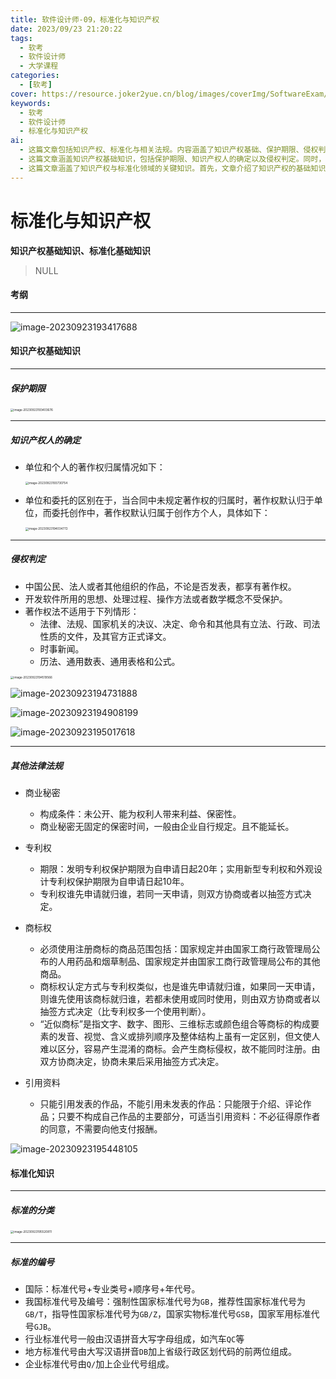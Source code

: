 ```yaml
---
title: 软件设计师-09，标准化与知识产权 
date: 2023/09/23 21:20:22
tags:
  - 软考
  - 软件设计师
  - 大学课程
categories:
  - [软考]
cover: https://resource.joker2yue.cn/blog/images/coverImg/SoftwareExam/软件设计师.png
keywords:
  - 软考
  - 软件设计师
  - 标准化与知识产权
ai:
  - 这篇文章包括知识产权、标准化与相关法规。内容涵盖了知识产权基础、保护期限、侵权判定以及标准化知识。
  - 这篇文章涵盖知识产权基础知识，包括保护期限、知识产权人的确定以及侵权判定。同时，文章还讨论了标准化知识，包括标准的分类和编号。此外，文章提到了与标准化与知识产权相关的其他法律法规，为读者提供了全面的信息。
  - 这篇文章涵盖了知识产权与标准化领域的关键知识。首先，文章介绍了知识产权的基础知识，包括知识产权的保护期限以及知识产权人的确定。此外，文章还涵盖了侵权判定的相关内容，为读者提供了关于知识产权的综合了解。另一方面，文章探讨了标准化知识，包括标准的分类和编号系统。最后，文章提到了其他法律法规，这些法规与标准化与知识产权相关，为读者提供了更广泛的背景信息，有助于理解这两个重要领域的重要性。
---
```

# 标准化与知识产权

**知识产权基础知识、标准化基础知识**

>NULL



#### 考纲

---

![image-20230923193417688](./软件设计师-09.assets/image-20230923193417688.png)



#### 知识产权基础知识

---

##### 保护期限

<img src="./软件设计师-09.assets/image-20230923193403676.png" alt="image-20230923193403676" style="zoom:33%;" />



----

##### 知识产权人的确定

* 单位和个人的著作权归属情况如下：

  <img src="./软件设计师-09.assets/image-20230923193730754.png" alt="image-20230923193730754" style="zoom:33%;" />

* 单位和委托的区别在于，当合同中未规定著作权的归属时，著作权默认归于单位，而委托创作中，著作权默认归属于创作方个人，具体如下：

  <img src="./软件设计师-09.assets/image-20230923194034772.png" alt="image-20230923194034772" style="zoom:33%;" />

---

##### 侵权判定

* 中国公民、法人或者其他组织的作品，不论是否发表，都享有著作权。
* 开发软件所用的思想、处理过程、操作方法或者数学概念不受保护。
* 著作权法不适用于下列情形：
  * 法律、法规、国家机关的决议、决定、命令和其他具有立法、行政、司法性质的文件，及其官方正式译文。
  * 时事新闻。
  * 历法、通用数表、通用表格和公式。

<img src="./软件设计师-09.assets/image-20230923194519566.png" alt="image-20230923194519566" style="zoom:33%;" />

![image-20230923194731888](./软件设计师-09.assets/image-20230923194731888.png)

![image-20230923194908199](./软件设计师-09.assets/image-20230923194908199.png)

![image-20230923195017618](./软件设计师-09.assets/image-20230923195017618.png)



----

##### 其他法律法规

* 商业秘密
  * 构成条件：未公开、能为权利人带来利益、保密性。
  * 商业秘密无固定的保密时间，一般由企业自行规定。且不能延长。
* 专利权
  * 期限：发明专利权保护期限为自申请日起20年；实用新型专利权和外观设计专利权保护期限为自申请日起10年。
  * 专利权谁先申请就归谁，若同一天申请，则双方协商或者以抽签方式决定。
* 商标权
  * 必须使用注册商标的商品范围包括：国家规定并由国家工商行政管理局公布的人用药品和烟草制品、国家规定并由国家工商行政管理局公布的其他商品。
  * 商标权认定方式与专利权类似，也是谁先申请就归谁，如果同一天申请，则谁先使用该商标就归谁，若都未使用或同时使用，则由双方协商或者以抽签方式决定（比专利权多一个使用判断）。
  * “近似商标”是指文字、数字、图形、三维标志或颜色组合等商标的构成要素的发音、视觉、含义或排列顺序及整体结构上虽有一定区别，但文使人难以区分，容易产生混淆的商标。会产生商标侵权，故不能同时注册。由双方协商决定，协商未果后采用抽签方式决定。

* 引用资料
  * 只能引用发表的作品，不能引用未发表的作品：只能限于介绍、评论作品；只要不构成自己作品的主要部分，可适当引用资料：不必征得原作者的同意，不需要向他支付报酬。

![image-20230923195448105](./软件设计师-09.assets/image-20230923195448105.png)





#### 标准化知识

---

##### 标准的分类

<img src="./软件设计师-09.assets/image-20230923195520811.png" alt="image-20230923195520811" style="zoom:33%;" />



----

##### 标准的编号

* 国际：标准代号+专业类号+顺序号+年代号。
* 我国标准代号及编号：强制性国家标准代号为`GB`，推荐性国家标准代号为`GB/T`，指导性国家标准代号为`GB/Z`，国家实物标准代号`GSB`，国家军用标准代号`GJB`。
* 行业标准代号一般由汉语拼音大写字母组成，如汽车`QC`等
* 地方标准代号由大写汉语拼音`DB`加上省级行政区划代码的前两位组成。
* 企业标准代号由`Q/`加上企业代号组成。